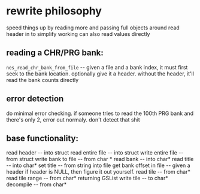 # rewrite philosophy

speed things up by reading more and passing full objects around
read header in to simplify working
can also read values directly

## reading a CHR/PRG bank:

`nes_read_chr_bank_from_file` -- given a file and a bank index, it must first seek to
the bank location. optionally give it a header. without the header, it'll read the
bank counts directly

## error detection

do minimal error checking. if someone tries to read the 100th PRG bank and there's
only 2, error out normaly. don't detect that shit

## base functionality:

read header -- into struct
read entire file -- into struct
write entire file -- from struct
write bank to file -- from char *
read bank -- into char*
read title -- into char*
set title -- from string into file
get bank offset in file -- given a header if header is NULL, then figure it out yourself.
read tile -- from char*
read tile range -- from char* returning GSList
write tile -- to char*
decompile -- from char*


